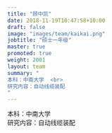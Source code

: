 ```yaml
---
title: "顾中凯"
date: 2018-11-19T10:47:58+10:00
draft: false
image: "images/team/kaikai.png"
jobtitle: "硕士一年级"
master: true
promoted: true
weight: 2001
layout: team
summary: "
本科：中南大学  <br>
研究内容：自动线缆装配
"
---
```

本科：中南大学  
研究内容：自动线缆装配

